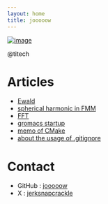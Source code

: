 ```yaml
---
layout: home
title: jooooow
---
```


<link rel="shortcut icon" type="image/x-icon" href="favicon.png">

[![image](https://github.com/jooooow.png)](https://ja.wikipedia.org/wiki/%E5%AE%87%E5%AE%99%E3%83%91%E3%83%88%E3%83%AD%E3%83%BC%E3%83%AB%E3%83%AB%E3%83%AB%E5%AD%90)

@titech

# Articles

+ <a href="/archive/ewald.html">Ewald</a>
+ <a href="/archive/fmm_spherical.html">spherical harmonic in FMM</a>
+ <a href="/archive/fft.html">FFT</a>
+ <a href="/archive/groamcs_startup.html">gromacs startup</a>
+ <a href="/archive/cmake_tutorial.html">memo of CMake</a>
+ <a href="/archive/about_gitignore.html">about the usage of .gitignore</a>

# Contact

+ GitHub : <a href="https://github.com/jooooow">jooooow</a>
+ X : <a href="https://x.com/jerksnapcrackle">jerksnapcrackle</a>